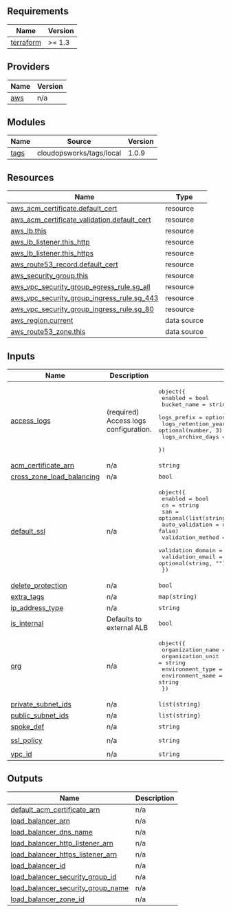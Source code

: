 ## Requirements

| Name | Version |
|------|---------|
| <a name="requirement_terraform"></a> [terraform](#requirement\_terraform) | >= 1.3 |

## Providers

| Name | Version |
|------|---------|
| <a name="provider_aws"></a> [aws](#provider\_aws) | n/a |

## Modules

| Name | Source | Version |
|------|--------|---------|
| <a name="module_tags"></a> [tags](#module\_tags) | cloudopsworks/tags/local | 1.0.9 |

## Resources

| Name | Type |
|------|------|
| [aws_acm_certificate.default_cert](https://registry.terraform.io/providers/hashicorp/aws/latest/docs/resources/acm_certificate) | resource |
| [aws_acm_certificate_validation.default_cert](https://registry.terraform.io/providers/hashicorp/aws/latest/docs/resources/acm_certificate_validation) | resource |
| [aws_lb.this](https://registry.terraform.io/providers/hashicorp/aws/latest/docs/resources/lb) | resource |
| [aws_lb_listener.this_http](https://registry.terraform.io/providers/hashicorp/aws/latest/docs/resources/lb_listener) | resource |
| [aws_lb_listener.this_https](https://registry.terraform.io/providers/hashicorp/aws/latest/docs/resources/lb_listener) | resource |
| [aws_route53_record.default_cert](https://registry.terraform.io/providers/hashicorp/aws/latest/docs/resources/route53_record) | resource |
| [aws_security_group.this](https://registry.terraform.io/providers/hashicorp/aws/latest/docs/resources/security_group) | resource |
| [aws_vpc_security_group_egress_rule.sg_all](https://registry.terraform.io/providers/hashicorp/aws/latest/docs/resources/vpc_security_group_egress_rule) | resource |
| [aws_vpc_security_group_ingress_rule.sg_443](https://registry.terraform.io/providers/hashicorp/aws/latest/docs/resources/vpc_security_group_ingress_rule) | resource |
| [aws_vpc_security_group_ingress_rule.sg_80](https://registry.terraform.io/providers/hashicorp/aws/latest/docs/resources/vpc_security_group_ingress_rule) | resource |
| [aws_region.current](https://registry.terraform.io/providers/hashicorp/aws/latest/docs/data-sources/region) | data source |
| [aws_route53_zone.this](https://registry.terraform.io/providers/hashicorp/aws/latest/docs/data-sources/route53_zone) | data source |

## Inputs

| Name | Description | Type | Default | Required |
|------|-------------|------|---------|:--------:|
| <a name="input_access_logs"></a> [access\_logs](#input\_access\_logs) | (required) Access logs configuration. | <pre>object({<br/>    enabled              = bool<br/>    bucket_name          = string<br/>    logs_prefix          = optional(string, "")<br/>    logs_retention_years = optional(number, 3)<br/>    logs_archive_days    = optional(number, 30)<br/>  })</pre> | <pre>{<br/>  "bucket_name": "",<br/>  "enabled": false,<br/>  "logs_archive_days": 30,<br/>  "logs_prefix": "",<br/>  "logs_retention_years": 3<br/>}</pre> | no |
| <a name="input_acm_certificate_arn"></a> [acm\_certificate\_arn](#input\_acm\_certificate\_arn) | n/a | `string` | `""` | no |
| <a name="input_cross_zone_load_balancing"></a> [cross\_zone\_load\_balancing](#input\_cross\_zone\_load\_balancing) | n/a | `bool` | `true` | no |
| <a name="input_default_ssl"></a> [default\_ssl](#input\_default\_ssl) | n/a | <pre>object({<br/>    enabled           = bool<br/>    cn                = string<br/>    san               = optional(list(string), [])<br/>    auto_validation   = optional(bool, false)<br/>    validation_method = optional(string, "DNS")<br/>    validation_domain = optional(string, "")<br/>    validation_email  = optional(string, "")<br/>  })</pre> | <pre>{<br/>  "auto_validation": false,<br/>  "cn": "",<br/>  "enabled": false,<br/>  "san": [],<br/>  "validation_domain": "example.com",<br/>  "validation_email": "",<br/>  "validation_method": "DNS"<br/>}</pre> | no |
| <a name="input_delete_protection"></a> [delete\_protection](#input\_delete\_protection) | n/a | `bool` | `true` | no |
| <a name="input_extra_tags"></a> [extra\_tags](#input\_extra\_tags) | n/a | `map(string)` | `{}` | no |
| <a name="input_ip_address_type"></a> [ip\_address\_type](#input\_ip\_address\_type) | n/a | `string` | `"ipv4"` | no |
| <a name="input_is_internal"></a> [is\_internal](#input\_is\_internal) | Defaults to external ALB | `bool` | `false` | no |
| <a name="input_org"></a> [org](#input\_org) | n/a | <pre>object({<br/>    organization_name = string<br/>    organization_unit = string<br/>    environment_type  = string<br/>    environment_name  = string<br/>  })</pre> | n/a | yes |
| <a name="input_private_subnet_ids"></a> [private\_subnet\_ids](#input\_private\_subnet\_ids) | n/a | `list(string)` | `[]` | no |
| <a name="input_public_subnet_ids"></a> [public\_subnet\_ids](#input\_public\_subnet\_ids) | n/a | `list(string)` | `[]` | no |
| <a name="input_spoke_def"></a> [spoke\_def](#input\_spoke\_def) | n/a | `string` | `"001"` | no |
| <a name="input_ssl_policy"></a> [ssl\_policy](#input\_ssl\_policy) | n/a | `string` | `"ELBSecurityPolicy-TLS-1-2-2017-01"` | no |
| <a name="input_vpc_id"></a> [vpc\_id](#input\_vpc\_id) | n/a | `string` | n/a | yes |

## Outputs

| Name | Description |
|------|-------------|
| <a name="output_default_acm_certificate_arn"></a> [default\_acm\_certificate\_arn](#output\_default\_acm\_certificate\_arn) | n/a |
| <a name="output_load_balancer_arn"></a> [load\_balancer\_arn](#output\_load\_balancer\_arn) | n/a |
| <a name="output_load_balancer_dns_name"></a> [load\_balancer\_dns\_name](#output\_load\_balancer\_dns\_name) | n/a |
| <a name="output_load_balancer_http_listener_arn"></a> [load\_balancer\_http\_listener\_arn](#output\_load\_balancer\_http\_listener\_arn) | n/a |
| <a name="output_load_balancer_https_listener_arn"></a> [load\_balancer\_https\_listener\_arn](#output\_load\_balancer\_https\_listener\_arn) | n/a |
| <a name="output_load_balancer_id"></a> [load\_balancer\_id](#output\_load\_balancer\_id) | n/a |
| <a name="output_load_balancer_security_group_id"></a> [load\_balancer\_security\_group\_id](#output\_load\_balancer\_security\_group\_id) | n/a |
| <a name="output_load_balancer_security_group_name"></a> [load\_balancer\_security\_group\_name](#output\_load\_balancer\_security\_group\_name) | n/a |
| <a name="output_load_balancer_zone_id"></a> [load\_balancer\_zone\_id](#output\_load\_balancer\_zone\_id) | n/a |
